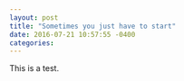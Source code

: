 ```yaml
---
layout: post
title: "Sometimes you just have to start"
date: 2016-07-21 10:57:55 -0400
categories: 
---
```


This is a test. 